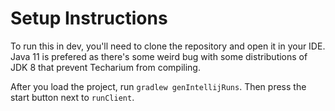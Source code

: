 # Setup Instructions
To run this in dev, you'll need to clone the repository and open it in your IDE. Java 11 is prefered as there's some weird bug with some distributions of JDK 8 that prevent Techarium from compiling. 

After you load the project, run `gradlew genIntellijRuns`. Then press the start button next to `runClient`.
